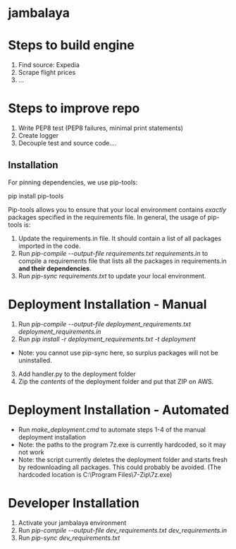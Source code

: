 # jambalaya

# Steps to build engine
1. Find source: Expedia
2. Scrape flight prices
3. ...

# Steps to improve repo
1. Write PEP8 test (PEP8 failures, minimal print statements)
2. Create logger
3. Decouple test and source code....

## Installation
For pinning dependencies, we use pip-tools:

pip install pip-tools

Pip-tools allows you to ensure that your local environment contains *exactly* packages specified in the requirements file. In general, the usage of pip-tools is:

1. Update the requirements.in file. It should contain a list of all packages imported in the code.
2. Run *pip-compile --output-file requirements.txt requirements.in* to compile a requirements file
   that lists all the packages in requirements.in **and their dependencies**.
3. Run *pip-sync requirements.txt* to update your local environment.

# Deployment Installation - Manual
1. Run *pip-compile --output-file deployment_requirements.txt deployment_requirements.in*
2. Run *pip install -r deployment_requirements.txt -t deployment*

  - Note: you cannot use pip-sync here, so surplus packages will not be uninstalled.

3. Add handler.py to the deployment folder
4. Zip the *contents* of the deployment folder and put that ZIP on AWS.

# Deployment Installation - Automated
- Run *make_deployment.cmd* to automate steps 1-4 of the manual deployment installation
- Note: the paths to the program 7z.exe is currently hardcoded, so it may not work
- Note: the script currently deletes the deployment folder and starts fresh by redownloading all
  packages. This could probably be avoided. (The hardcoded location is C:\Program Files\7-Zip\7z.exe)

# Developer Installation
1. Activate your jambalaya environment
2. Run *pip-compile --output-file dev_requirements.txt dev_requirements.in*
3. Run *pip-sync dev_requirements.txt*
